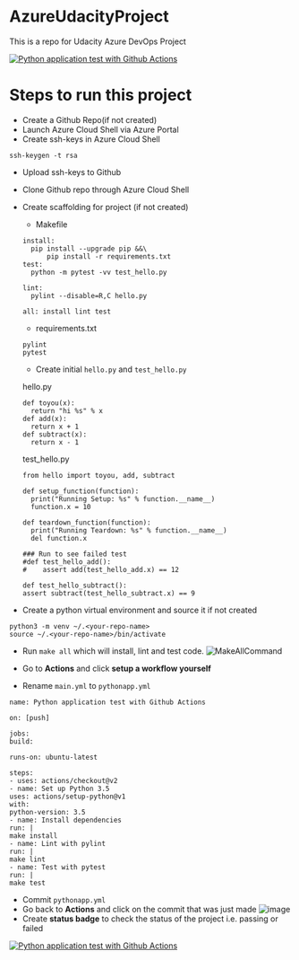 # AzureUdacityProject
This is a repo for Udacity Azure DevOps Project


[![Python application test with Github Actions](https://github.com/ShashankShekhar23/AzureUdacityProject/actions/workflows/pythonapp.yml/badge.svg)](https://github.com/ShashankShekhar23/AzureUdacityProject/actions/workflows/pythonapp.yml)

# Steps to run this project #
* Create a Github Repo(if not created)
* Launch Azure Cloud Shell via Azure Portal
* Create ssh-keys in Azure Cloud Shell

`ssh-keygen -t rsa`
* Upload ssh-keys to Github
* Clone Github repo through Azure Cloud Shell
* Create scaffolding for project (if not created)
  * Makefile
  ```
  install:
	pip install --upgrade pip &&\
		pip install -r requirements.txt
  test:
	python -m pytest -vv test_hello.py
  
  lint:
	pylint --disable=R,C hello.py
  
  all: install lint test
  ```
  * requirements.txt
  ```
  pylint
  pytest
  ```
  * Create initial `hello.py` and `test_hello.py`
  
  hello.py
  ```
  def toyou(x):
    return "hi %s" % x
  def add(x):
    return x + 1
  def subtract(x):
    return x - 1
  ```
  
  test_hello.py
  ```
  from hello import toyou, add, subtract
  
  def setup_function(function):
    print("Running Setup: %s" % function.__name__)
    function.x = 10
    
  def teardown_function(function):
    print("Running Teardown: %s" % function.__name__)
    del function.x
    
  ### Run to see failed test
  #def test_hello_add():
  #    assert add(test_hello_add.x) == 12
   
  def test_hello_subtract():
  assert subtract(test_hello_subtract.x) == 9
  ```

* Create a python virtual environment and source it if not created
```
python3 -m venv ~/.<your-repo-name>
source ~/.<your-repo-name>/bin/activate
```
* Run `make all` which will install, lint and test code.
![MakeAllCommand](https://user-images.githubusercontent.com/86247520/126906041-c0866198-e36e-421d-b06c-dffe1f2075c0.PNG)

* Go to **Actions** and click **setup a workflow yourself**
* Rename `main.yml` to `pythonapp.yml`
```
name: Python application test with Github Actions

on: [push]

jobs:
build:

runs-on: ubuntu-latest

steps:
- uses: actions/checkout@v2
- name: Set up Python 3.5
uses: actions/setup-python@v1
with:
python-version: 3.5
- name: Install dependencies
run: |
make install
- name: Lint with pylint
run: |
make lint
- name: Test with pytest
run: |
make test
```
* Commit `pythonapp.yml`
* Go back to **Actions** and click on the commit that was just made
![image](https://user-images.githubusercontent.com/86247520/126873822-4603fcf9-a08c-4946-b102-5e810c450f47.png)
* Create **status badge** to check the status of the project i.e. passing or failed

[![Python application test with Github Actions](https://github.com/ShashankShekhar23/AzureUdacityProject/actions/workflows/pythonapp.yml/badge.svg)](https://github.com/ShashankShekhar23/AzureUdacityProject/actions/workflows/pythonapp.yml)



